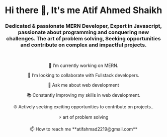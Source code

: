 
<h1 align="center">Hi there 👋, It's me Atif Ahmed Shaikh </h1>

<h3 align="center" > Dedicated & passionate MERN Developer, Expert in Javascript, passionate about programming and conquering new challenges. The art of problem solving, Seeking opportunities and contribute on complex and impactful projects. </h3>
<br/>

<p align='center'> 🔭 I’m currently working on MERN. </p>
<p align='center'> 👯 I’m looking to collaborate with Fullstack developers. </p>
<p align='center'> 💬 Ask me about  web development </p>
<p align='center'> 📚 Constantly Improving my skills in web development.</p>
<p align='center'>  🌐 Actively seeking exciting opportunities to contribute on projects..</p>
<p align='center'>  ⚡ art of problem solving </p>
<p align='center'>  📫 How to reach me **atifahmad2219@gmail.com** </p>

<br>
<br>
<br>

